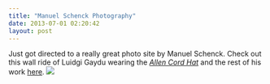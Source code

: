 ```yaml
---
title: "Manuel Schenck Photography"
date: 2013-07-01 02:20:42
layout: post
---
```


<p>Just got directed to a really great photo site by Manuel Schenck. Check out this wall ride of Luidgi Gaydu wearing the <a href="http://store.castequality.com/product/allen-cord-hat"><em>Allen Cord Hat</em></a> and the rest of his work <a href="http://manuelschenck.com/actions/">here</a>. <img src="http://media.tumblr.com/a256fa7242fdd4bdcc23c17c7fda444f/tumblr_inline_mp8jtqeX1R1qz4rgp.jpg"/></p>
